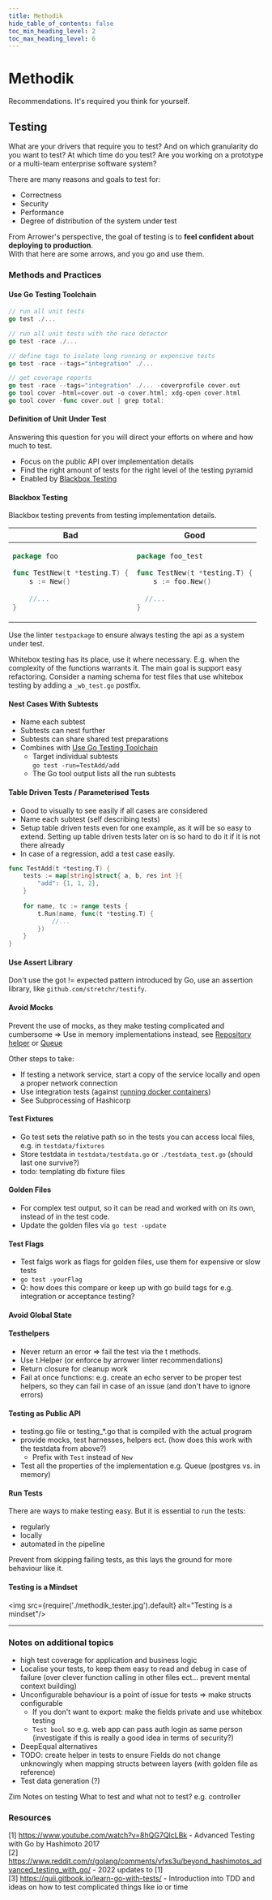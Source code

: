 ```yaml
---
title: Methodik
hide_table_of_contents: false
toc_min_heading_level: 2
toc_max_heading_level: 6
---
```


# Methodik
Recommendations. It's required you think for yourself.




## Testing
What are your drivers that require you to test? 
And on which granularity do you want to test? 
At which time do you test?
Are you working on a prototype or a multi-team enterprise software system?

There are many reasons and goals to test for:
* Correctness
* Security
* Performance
* Degree of distribution of the system under test

From Arrower's perspective, the goal of testing is to **feel confident about deploying to production**.\
With that here are some arrows, and you go and use them.


### Methods and Practices


#### Use Go Testing Toolchain
```go
// run all unit tests
go test ./...

// run all unit tests with the race detector
go test -race ./...

// define tags to isolate long running or expensive tests
go test -race --tags="integration" ./...

// get coverage reports
go test -race --tags="integration" ./... -coverprofile cover.out
go tool cover -html=cover.out -o cover.html; xdg-open cover.html
go tool cover -func cover.out | grep total:
```


#### Definition of Unit Under Test
Answering this question for you will direct your efforts on where and how much to test.

* Focus on the public API over implementation details
* Find the right amount of tests for the right level of the testing pyramid
* Enabled by [Blackbox Testing](#blackbox-testing)


#### Blackbox Testing
Blackbox testing prevents from testing implementation details.

<table>
<thead><tr><th>Bad</th><th>Good</th></tr></thead>
<tbody>
<tr><td>

```go
package foo

func TestNew(t *testing.T) {
    s := New()
	
    //...
}
```
</td><td>

```go
package foo_test

func TestNew(t *testing.T) {
    s := foo.New()
  
  //...
}
```
</td></tr>
</tbody></table>

Use the linter `testpackage` to ensure always testing the api as a system under test.

Whitebox testing has its place, use it where necessary. 
E.g. when the complexity of the functions warrants it. 
The main goal is support easy refactoring.
Consider a naming schema for test files that use whitebox testing by adding a `_wb_test.go` postfix. 


#### Nest Cases With Subtests
* Name each subtest
* Subtests can nest further
* Subtests can share shared test preparations
* Combines with [Use Go Testing Toolchain](#use-go-testing-toolchain)
  * Target individual subtests \
    `go test -run=TestAdd/add`
  * The Go tool output lists all the run subtests


#### Table Driven Tests / Parameterised Tests
* Good to visually to see easily if all cases are considered 
* Name each subtest (self describing tests)
* Setup table driven tests even for one example,
  as it will be so easy to extend. 
  Setting up table driven tests later on is so hard to do it if it is not there already
* In case of a regression, add a test case easily.

```go
func TestAdd(t *testing.T) {
    tests := map[string]struct{ a, b, res int }{
        "add": {1, 1, 2},
    }
    
    for name, tc := range tests {
        t.Run(name, func(t *testing.T) {
            //...
        })
    }
}
```


#### Use Assert Library
Don't use the got != expected pattern introduced by Go, use an assertion library, like `github.com/stretchr/testify`.


#### Avoid Mocks
Prevent the use of mocks, as they make testing complicated and cumbersome
⇒ Use in memory implementations instead, see [Repository helper](/docs/basics/testing#unit-testing) or [Queue](/docs/basics/jobs#testing)

Other steps to take:
* If testing a network service, start a copy of the service locally and open a proper network connection
* Use integration tests (against [running docker containers](/docs/basics/testing#integration-testing))
* See Subprocessing of Hashicorp


#### Test Fixtures
* Go test sets the relative path so in the tests you can access local files, e.g. in `testdata/fixtures`
* Store testdata in `testdata/testdata.go` or `./testdata_test.go` (should last one survive?)
* todo: templating db fixture files


#### Golden Files
* For complex test output, so it can be read and worked with on its own, instead of in the test code.
* Update the golden files via `go test -update`


#### Test Flags
* Test falgs work as flags for golden files, use them for expensive or slow tests
* `go test -yourFlag`
* Q: how does this compare or keep up with go build tags for e.g. integration or acceptance testing?


#### Avoid Global State


#### Testhelpers
* Never return an error => fail the test via the t methods.
* Use t.Helper (or enforce by arrower linter recommendations)
* Return closure for cleanup work
* Fail at once functions: 
  e.g. create an echo server to be proper test helpers,
  so they can fail in case of an issue (and don't have to ignore errors)


#### Testing as Public API
* testing.go file or testing_*.go that is compiled with the actual program
* provide mocks, test harnesses, helpers ect. (how does this work with the testdata from above?)
  * Prefix with `Test` instead of `New`
* Test all the properties of the implementation e.g. Queue (postgres vs. in memory)


#### Run Tests
There are ways to make testing easy. 
But it is essential to run the tests:
* regularly
* locally
* automated in the pipeline

Prevent from skipping failing tests, as this lays the ground for more behaviour like it.


#### Testing is a Mindset
<img src={require('./methodik_tester.jpg').default} alt="Testing is a mindset"/>




---
### Notes on additional topics
* high test coverage for application and business logic
* Localise your tests, to keep them easy to read and debug in case of failure (over clever function calling in other files ect... prevent mental context building)
* Unconfigurable behaviour is a point of issue for tests => make structs configurable
  * If you don't want to export: make the fields private and use whitebox testing
  * `Test bool` so e.g. web app can pass auth login as same person (investigate if this is really a good idea in terms of security?)
* DeepEqual alternatives
* TODO: create helper in tests to ensure Fields do not change unknowingly when mapping structs between layers (with golden file as reference)
* Test data generation (?)

Zim Notes on testing
What to test and what not to test? e.g. controller

### Resources
[1] https://www.youtube.com/watch?v=8hQG7QlcLBk - Advanced Testing with Go by Hashimoto 2017\
[2] https://www.reddit.com/r/golang/comments/vfxs3u/beyond_hashimotos_advanced_testing_with_go/ - 2022 updates to [1]\
[3] https://quii.gitbook.io/learn-go-with-tests/ - Introduction into TDD and ideas on how to test complicated things like io or time
